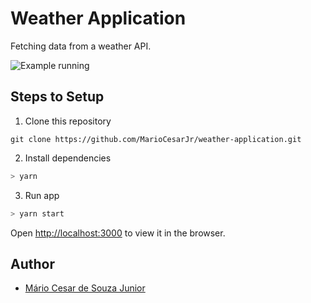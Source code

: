 # Weather Application

Fetching data from a weather API.

![Example running](weather.gif)

## Steps to Setup

1. Clone this repository

```
git clone https://github.com/MarioCesarJr/weather-application.git
```

2. Install dependencies

```bash
> yarn
```

3. Run app

```bash
> yarn start
```

Open <http://localhost:3000> to view it in the browser.

## Author

-   [Mário Cesar de Souza Junior](https://github.com/MarioCesarJr)
